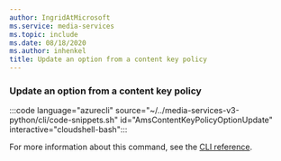 ```yaml
---
author: IngridAtMicrosoft
ms.service: media-services
ms.topic: include
ms.date: 08/18/2020
ms.author: inhenkel
title: Update an option from a content key policy
---
```


### Update an option from a content key policy

:::code language="azurecli" source="~/../media-services-v3-python/cli/code-snippets.sh" id="AmsContentKeyPolicyOptionUpdate" interactive="cloudshell-bash":::

For more information about this command, see the [CLI reference](/cli/azure/ams/content-key-policy/option?view=azure-cli-latest#az-ams-content-key-policy-option-update).
